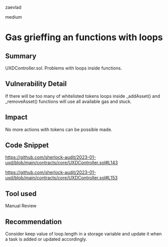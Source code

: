 zaevlad

medium

# Gas grieffing an functions with  loops

## Summary

UXDController.sol. Problems with loops inside functions.

## Vulnerability Detail

If there will be too many of whitelisted tokens loops inside _addAsset() and _removeAsset() functions will use all available gas and stuck.

## Impact

No more actions with tokens can be possible made. 

## Code Snippet

https://github.com/sherlock-audit/2023-01-uxd/blob/main/contracts/core/UXDController.sol#L143

https://github.com/sherlock-audit/2023-01-uxd/blob/main/contracts/core/UXDController.sol#L153

## Tool used

Manual Review

## Recommendation

Consider keep value of loop.length in a storage variable and update it when a task is added or updated accordingly.